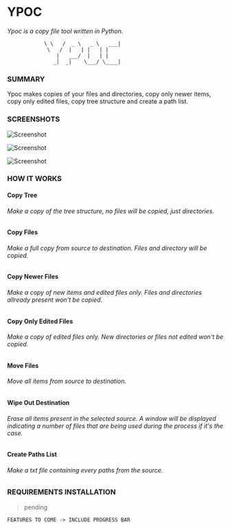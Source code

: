 # YPOC
_Ypoc is a copy file tool written in Python._

```
			\ \   /  _ \   _ \   ___| 
			 \   /  |   | |   | |     
			    |   ___/  |   | |     
			   _|  _|    \___/ \____| 

```
### SUMMARY
Ypoc makes copies of your files and directories, copy only newer items, copy only edited files, copy tree structure and create a path list.

### SCREENSHOTS

![Screenshot](https://github.com/gelndjj/Ycop/blob/main/img/main.png)

![Screenshot](https://github.com/gelndjj/Ycop/blob/main/img/copying.png)

![Screenshot](https://github.com/gelndjj/Ycop/blob/main/img/copied.png)

### HOW IT WORKS 

#### Copy Tree
###### Make a copy of the tree structure, no files will be copied, just directories.

#### Copy Files 
###### Make a full copy from source to destination. Files and directory will be copied.

#### Copy Newer Files
###### Make a copy of new items and edited files only. Files and directories allready present won't be copied.

#### Copy Only Edited Files
###### Make a copy of edited files only. New directories or files not edited won't be copied.

#### Move Files
###### Move all items from source to destination.

#### Wipe Out Destination
###### Erase all items present in the selected source. A window will be displayed indicating a number of files that are being used during the process if it's the case.

#### Create Paths List
###### Make a txt file containing every paths from the source.


### REQUIREMENTS INSTALLATION

> pending



```
FEATURES TO COME -> INCLUDE PROGRESS BAR
```